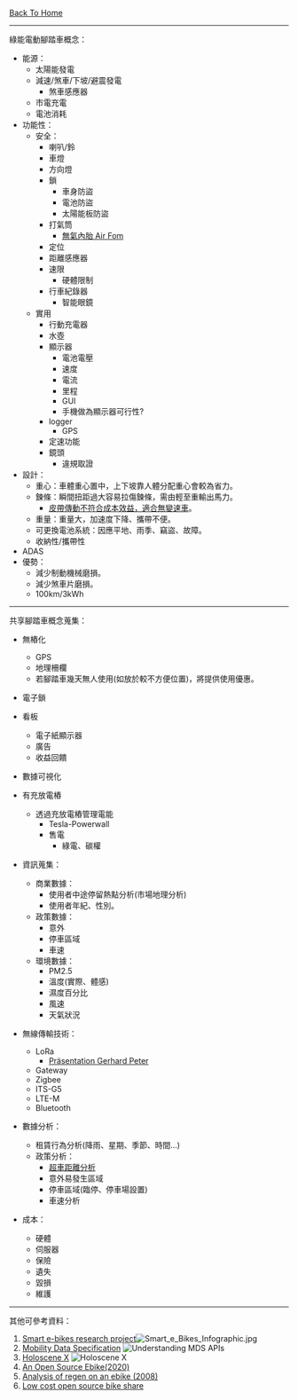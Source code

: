 [Back To Home](./README.md)
* * *
綠能電動腳踏車概念：
- 能源：
	- 太陽能發電
	- 減速/煞車/下坡/避震發電
		- 煞車感應器
	- 市電充電
	- 電池消耗
- 功能性：
	- 安全：
		- 喇叭/鈴
		- 車燈
		- 方向燈
		- 鎖
			- 車身防盜
			- 電池防盜
			- 太陽能板防盜
		- 打氣筒
			- [無氣內胎 Air Fom](https://air-fom.com/?fbclid=IwAR2Rr0ReoVE8l5AlR7yPOyXMcs9b5pkmtJe1uKvz7aqBpLzIj8oebvPWG-8)
		- 定位
		- 距離感應器
		- 速限
			- 硬體限制
		- 行車紀錄器
			- 智能眼鏡
	- 實用
		- 行動充電器
		- 水壺
		- 顯示器
			- 電池電壓
			- 速度
			- 電流
			- 里程
			- GUI
			- 手機做為顯示器可行性?
		- logger
			- GPS
		- 定速功能
		- 鏡頭
			- 違規取證
- 設計：
	- 重心：車體重心置中，上下坡靠人體分配重心會較為省力。
	- 鍊條：瞬間扭距過大容易拉傷鍊條，需由輕至重輸出馬力。
		- [皮帶傳動不符合成本效益，適合無變速車](https://www.mobile01.com/topicdetail.php?f=318&t=6160409)。
	- 重量：重量大，加速度下降、攜帶不便。
	- 可更換電池系統：因應平地、雨季、竊盜、故障。
	- 收納性/攜帶性
- ADAS
- 優勢：
	- 減少制動機械磨損。
	- 減少煞車片磨損。
	- 100km/3kWh


* * *
共享腳踏車概念蒐集：
- 無樁化
	- GPS
	- 地理柵欄
	- 若腳踏車幾天無人使用(如放於較不方便位置)，將提供使用優惠。
- 電子鎖
- 看板
	- 電子紙顯示器
	- 廣告
	- 收益回饋
- 數據可視化
- 有充放電樁
	- 透過充放電樁管理電能
		- Tesla-Powerwall
		- 售電
			- 綠電、碳權
- 資訊蒐集：
	- 商業數據：
		- 使用者中途停留熱點分析(市場地理分析)
		- 使用者年紀、性別。
	- 政策數據：
		- 意外
		- 停車區域
		- 車速
	- 環境數據：
		- PM2.5
		- 溫度(實際、體感)
		- 濕度百分比
		- 風速
		- 天氣狀況
- 無線傳輸技術：
	- LoRa
		- [Präsentation Gerhard Peter](https://docs.google.com/presentation/d/18KPmPf9xzxy09KhOnxuVXHLWRB55VuMOKJJrG2OsTzk/edit#slide=id.g328cdd3902_1_47)
	- Gateway
	- Zigbee
	- ITS-G5
	- LTE-M
	- Bluetooth

- 數據分析：
	- 租賃行為分析(降雨、星期、季節、時間…)
	- 政策分析：
		- [超車距離分析](https://interaktiv.tagesspiegel.de/radmesser/)
		- 意外易發生區域
		- 停車區域(臨停、停車場設置)
		- 車速分析
- 成本：
	- 硬體
	- 伺服器
	- 保險
	- 遺失
	- 毀損
	- 維護

* * *
其他可參考資料：
1. [Smart e-bikes research project](https://www.smart-ebikes.com/)![Smart_e_Bikes_Infographic.jpg](http://www.smart-ebikes.com/wp-content/uploads/2012/01/Smart_e_Bikes_Infographic.jpg)
2. [Mobility Data Specification](https://github.com/openmobilityfoundation/mobility-data-specification)
![Understanding MDS APIs](https://camo.githubusercontent.com/f48acf64f7369830b60480e115bb2f9455726c1c07b8b7662f10f863b8a4be82/68747470733a2f2f692e696d6775722e636f6d2f4c3573393237612e706e67)
3. [Holoscene X](https://www.borealbikes.com/)
![Holoscene X](https://www.borealbikes.com/wp-content/uploads/2019/04/HolosceneX_Descripton_of_Components.jpg)
4. [An Open Source Ebike(2020)](https://hackaday.com/2020/02/23/an-open-source-ebike/)
5. [Analysis of regen on an ebike (2008)](https://endless-sphere.com/forums/viewtopic.php?t=7891)
6. [Low cost open source bike share](http://openbikeinitiative.org/)
